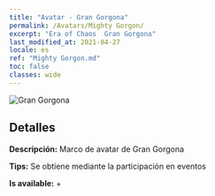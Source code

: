 ```yaml
---
title: "Avatar - Gran Gorgona"
permalink: /Avatars/Mighty Gorgon/
excerpt: "Era of Chaos  Gran Gorgona"
last_modified_at: 2021-04-27
locale: es
ref: "Mighty Gorgon.md"
toc: false
classes: wide
---
```

 ![Gran Gorgona](/images/a/avatarFrame_60.png)

## Detalles

 **Descripción:** Marco de avatar de Gran Gorgona 

 **Tips:** Se obtiene mediante la participación en eventos 

 **Is available:**  + 

